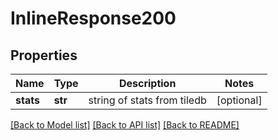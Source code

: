 # InlineResponse200

## Properties
Name | Type | Description | Notes
------------ | ------------- | ------------- | -------------
**stats** | **str** | string of stats from tiledb | [optional] 

[[Back to Model list]](../README.md#documentation-for-models) [[Back to API list]](../README.md#documentation-for-api-endpoints) [[Back to README]](../README.md)


